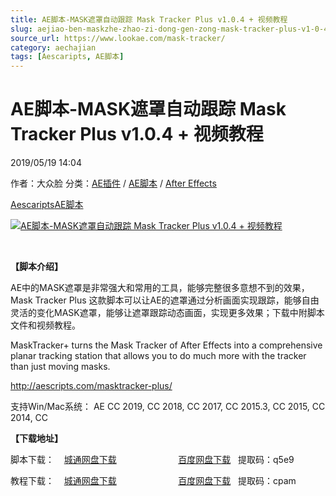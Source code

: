 ```yaml
---
title: AE脚本-MASK遮罩自动跟踪 Mask Tracker Plus v1.0.4 + 视频教程
slug: aejiao-ben-maskzhe-zhao-zi-dong-gen-zong-mask-tracker-plus-v1-0-4-shi-pin-jiao-cheng
source_url: https://www.lookae.com/mask-tracker/
category: aechajian
tags: [Aescaripts, AE脚本]
---
```

# AE脚本-MASK遮罩自动跟踪 Mask Tracker Plus v1.0.4 + 视频教程

2019/05/19 14:04

作者：大众脸
分类：[AE插件](https://www.lookae.com/after-effects/aechajian/) / [AE脚本](https://www.lookae.com/after-effects/aescripts/) / [After Effects](https://www.lookae.com/after-effects/)

[Aescaripts](https://www.lookae.com/tag/aescaripts/)[AE脚本](https://www.lookae.com/tag/ae%e8%84%9a%e6%9c%ac/)

[![AE脚本-MASK遮罩自动跟踪 Mask Tracker Plus v1.0.4 + 视频教程](https://www.lookae.com/wp-content/uploads/2015/01/Mask-Tracker.gif "AE脚本-MASK遮罩自动跟踪 Mask Tracker Plus v1.0.4 + 视频教程-LookAE.com")](https://www.lookae.com/wp-content/uploads/2015/01/Mask-Tracker.gif)

﻿﻿

**【脚本介绍】**

AE中的MASK遮罩是非常强大和常用的工具，能够完整很多意想不到的效果，Mask Tracker Plus 这款脚本可以让AE的遮罩通过分析画面实现跟踪，能够自由灵活的变化MASK遮罩，能够让遮罩跟踪动态画面，实现更多效果；下载中附脚本文件和视频教程。

MaskTracker+ turns the Mask Tracker of After Effects into a comprehensive planar tracking station that allows you to do much more with the tracker than just moving masks.

http://aescripts.com/masktracker-plus/

支持Win/Mac系统： AE CC 2019, CC 2018, CC 2017, CC 2015.3, CC 2015, CC 2014, CC

**【下载地址】**

脚本下载：    [城通网盘下载](https://lookae.ctfile.com/fs/680462-375086741)                         [百度网盘下载](https://pan.baidu.com/s/1IYQ7-AB7qex9QRgqVsKoEg)   提取码：q5e9

教程下载：    [城通网盘下载](https://lookae.ctfile.com/fs/680462-375087155)                         [百度网盘下载](https://pan.baidu.com/s/1vjauaC3i9uohEoB2TKVzHw)   提取码：cpam

